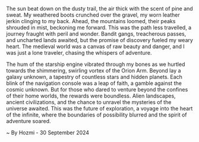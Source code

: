 
The sun beat down on the dusty trail, the air thick with the scent of pine and sweat. My weathered boots crunched over the gravel, my worn leather jerkin clinging to my back. Ahead, the mountains loomed, their peaks shrouded in mist, beckoning me forward. This was the path less travelled, a journey fraught with peril and wonder. Bandit gangs, treacherous passes, and uncharted lands awaited, but the promise of discovery fueled my weary heart. The medieval world was a canvas of raw beauty and danger, and I was just a lone traveler, chasing the whispers of adventure.

The hum of the starship engine vibrated through my bones as we hurtled towards the shimmering, swirling vortex of the Orion Arm. Beyond lay a galaxy unknown, a tapestry of countless stars and hidden planets. Each blink of the navigation console was a leap of faith, a gamble against the cosmic unknown. But for those who dared to venture beyond the confines of their home worlds, the rewards were boundless. Alien landscapes, ancient civilizations, and the chance to unravel the mysteries of the universe awaited. This was the future of exploration, a voyage into the heart of the infinite, where the boundaries of possibility blurred and the spirit of adventure soared. 

~ By Hozmi - 30 September 2024

